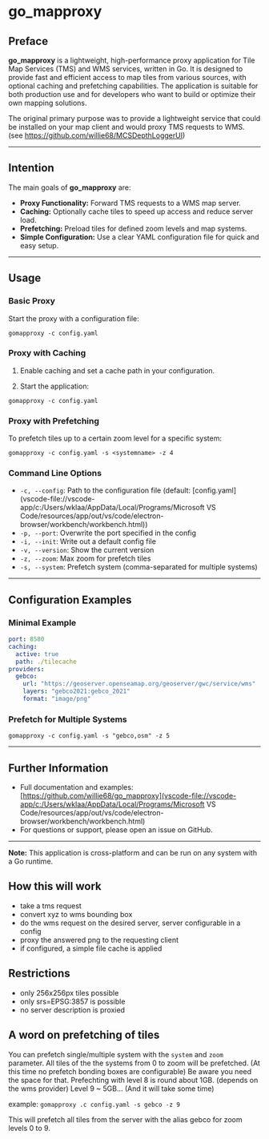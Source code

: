 # go_mapproxy

## Preface

**go_mapproxy** is a lightweight, high-performance proxy application for Tile Map Services (TMS) and WMS services, written in Go. It is designed to provide fast and efficient access to map tiles from various sources, with optional caching and prefetching capabilities. The application is suitable for both production use and for developers who want to build or optimize their own mapping solutions. 

The original primary purpose was to provide a lightweight service that could be installed on your map client and would proxy TMS requests to WMS. (see https://github.com/willie68/MCSDepthLoggerUI)

------

## Intention

The main goals of **go_mapproxy** are:

- **Proxy Functionality:** Forward TMS requests to a WMS map server.
- **Caching:** Optionally cache tiles to speed up access and reduce server load.
- **Prefetching:** Preload tiles for defined zoom levels and map systems.
- **Simple Configuration:** Use a clear YAML configuration file for quick and easy setup.

------

## Usage

### Basic Proxy

Start the proxy with a configuration file:

`gomapproxy -c config.yaml`

### Proxy with Caching

1. Enable caching and set a cache path in your configuration.

2. Start the application:

`gomapproxy -c config.yaml`

### Proxy with Prefetching

To prefetch tiles up to a certain zoom level for a specific system:

`gomapproxy -c config.yaml -s <systemname> -z 4`

### Command Line Options

- `-c, --config`: Path to the configuration file (default: [config.yaml](vscode-file://vscode-app/c:/Users/wklaa/AppData/Local/Programs/Microsoft VS Code/resources/app/out/vs/code/electron-browser/workbench/workbench.html))
- `-p, --port`: Overwrite the port specified in the config
- `-i, --init`: Write out a default config file
- `-v, --version`: Show the current version
- `-z, --zoom`: Max zoom for prefetch tiles
- `-s, --system`: Prefetch system (comma-separated for multiple systems)

------

## Configuration Examples

### Minimal Example 

```yaml
port: 8580
caching:
  active: true
  path: ./tilecache
providers:
  gebco:
    url: "https://geoserver.openseamap.org/geoserver/gwc/service/wms"
    layers: "gebco2021:gebco_2021"
    format: "image/png"
```



### Prefetch for Multiple Systems

`gomapproxy -c config.yaml -s "gebco,osm" -z 5`

------

## Further Information

- Full documentation and examples:
  [https://github.com/willie68/go_mapproxy](vscode-file://vscode-app/c:/Users/wklaa/AppData/Local/Programs/Microsoft VS Code/resources/app/out/vs/code/electron-browser/workbench/workbench.html)
- For questions or support, please open an issue on GitHub.

------

**Note:**
This application is cross-platform and can be run on any system with a Go runtime.

## How this will work
- take a tms request
- convert xyz to wms bounding box
- do the wms request on the desired server, server configurable in a config 
- proxy the answered png to the requesting client
- if configured, a simple file cache is applied

## Restrictions
- only 256x256px tiles possible
- only srs=EPSG:3857 is possible
- no server description is proxied

## A word on prefetching of tiles

You can prefetch single/multiple system with the `system` and `zoom` parameter. All tiles of the the systems from 0 to zoom will be prefetched. (At this time no prefetch bonding boxes are configurable) Be aware you need the space for that. Prefechting with level 8 is round about 1GB. (depends on the wms provider) Level 9 ~ 5GB... (And it will take some time)

example: `gomapproxy .c config.yaml -s gebco -z 9`

This will prefetch all tiles from the server with the alias gebco for zoom levels 0 to 9.

